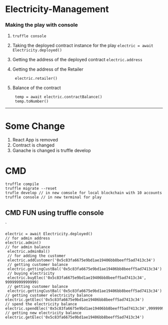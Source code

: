 # Electricity-Management

### Making the play with console

1. `truffle console`
2. Taking the deployed contract instance for the play
   `electric = await Electricity.deployed()`
3. Getting the address of the deployed contract
   `electric.address`
4. Getting the address of the Retailer

	    electric.retailer()

6. Balance of the contract 

	    temp = await electric.contractBalance()
	    temp.toNumber()

---
# Some Change
1. React App is removed
2. Contract is changed
3. Ganache is changed is truffle develop
# CMD

    truffle compile
    truffle migrate --reset
    trufle develop // in new comsole for local blockchain with 10 accounts
    truffle console // in new terminal for play 

## CMD FUN using truffle console
`

    electric = await Electricity.deployed()
    // for admin address
    electric.admin()
    // for admin balance
     electric.adminBal()
     // for adding the customer
     electric.addCustomer('0x5c83fa6675e9bd1ae19406bb8beeff5ad7413c34')
     // getting customer balance
     electric.gettingCustBal('0x5c83fa6675e9bd1ae19406bb8beeff5ad7413c34')
     // buying electricity
     electric.buyElec('0x5c83fa6675e9bd1ae19406bb8beeff5ad7413c34', 99999999999999)
     // getting customer balance
     electric.gettingCustBal('0x5c83fa6675e9bd1ae19406bb8beeff5ad7413c34')
	// getting customer electricity balance
	electric.getElec('0x5c83fa6675e9bd1ae19406bb8beeff5ad7413c34')
	// spend the electricity balance
	electric.spendElec('0x5c83fa6675e9bd1ae19406bb8beeff5ad7413c34',99999999999999)
	// getting new electricity balance
	electric.getElec('0x5c83fa6675e9bd1ae19406bb8beeff5ad7413c34')

